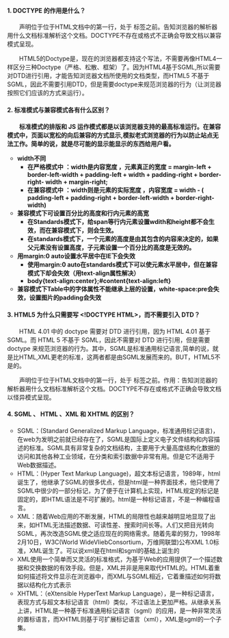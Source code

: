 <h4>1. DOCTYPE 的作用是什么？</h4>

<p style="text-indent: 2em;"><!DOCTYPE>声明位于位于HTML文档中的第一行，处于 <html> 标签之前。告知浏览器的解析器用什么文档标准解析这个文档。DOCTYPE不存在或格式不正确会导致文档以兼容模式呈现。</p>

<p style="text-indent: 2em;">HTML5的Doctype是<!DOCTYPE html>，现在的浏览器都支持这个写法，不需要再像HTML4一样区分三种Doctype（严格、松散、框架）了。因为HTML4基于SGML,所以需要对DTD进行引用，才能告知浏览器文档所使用的文档类型，而HTML5 不基于 SGML，因此不需要引用DTD，但是需要doctype来规范浏览器的行为（让浏览器按照它们应该的方式来运行）。</p>

<h4>2. 标准模式与兼容模式各有什么区别？<h4>

<p style="text-indent: 2em;">标准模式的排版和 JS 运作模式都是以该浏览器支持的最高标准运行。在兼容模式中，页面以宽松的向后兼容的方式显示,模拟老式浏览器的行为以防止站点无法工作。简单的说，就是尽可能的显示能显示的东西给用户看。</p>

<ul style="list-style: circle">
    <li>
        width不同
        <ul style="list-style: square">
            <li>在严格模式中 ：width是内容宽度 ，元素真正的宽度 = margin-left + border-left-width + padding-left + width + padding-right + border-right- width +  margin-right;</li>
            <li>在兼容模式中 ：width则是元素的实际宽度 ，内容宽度 = width - ( padding-left + padding-right + border-left-width + border-right-width)</li>
        </ul>
    </li>
    <li>
        兼容模式下可设置百分比的高度和行内元素的高宽
        <ul style="list-style: square">
            <li>在Standards模式下，给span等行内元素设置wdith和height都不会生效，而在兼容模式下，则会生效。</li>
            <li>在standards模式下，一个元素的高度是由其包含的内容来决定的，如果父元素没有设置高度，子元素设置一个百分比的高度是无效的。</li>
        </ul>
    </li>
    <li>
        用margin:0 auto设置水平居中在IE下会失效
        <ul style="list-style: square">
            <li>使用margin:0 auto在standards模式下可以使元素水平居中，但在兼容模式下却会失效（用text-align属性解决）</li>
            <li>body{text-align:center};#content{text-align:left}</li>
        </ul>
    </li>
    <li>
        兼容模式下Table中的字体属性不能继承上层的设置，white-space:pre会失效，设置图片的padding会失效
    </li>
</ul>

<h4>3. HTML5 为什么只需要写 &lt;!DOCTYPE HTML&gt;，而不需要引入 DTD？</h4>

<p style="text-indent: 2em;">HTML 4.01 中的 doctype 需要对 DTD 进行引用，因为 HTML 4.01 基于 SGML。而 HTML 5 不基于 SGML，因此不需要对 DTD 进行引用，但是需要 doctype 来规范浏览器的行为。其中，SGML是标准通用标记语言,简单的说，就是比HTML,XML更老的标准，这两者都是由SGML发展而来的。BUT，HTML5不是的。</p>

<p style="text-indent: 2em;"><!DOCTYPE>声明位于位于HTML文档中的第一行，处于 <html> 标签之前。作用：告知浏览器的解析器用什么文档标准解析这个文档。DOCTYPE不存在或格式不正确会导致文档以怪异模式呈现。</p>

<h4>4. SGML 、 HTML 、XML 和 XHTML 的区别？</h4>

<ul style="list-style: circle">
    <li>SGML：(Standard Generalized Markup Language，标准通用标记语言)，在web为发明之前就已经存在了，SGML是国际上定义电子文件结构和内容描述的标准。SGML具有非常复杂的文档结构，主要用于大量高度结构化数据的访问和其他各种工业领域，在分类和索引数据中非常有用。但是它不适用于Web数据描述。</li>
    <li>HTML：(Hyper Text Markup Language)，超文本标记语言，1989年，html诞生了，他继承了SGML的很多优点，但是html是一种界面技术，他只使用了SGML中很少的一部分标记，为了便于在计算机上实现，HTML规定的标记是固定的，即HTML语法是不可扩展的。html是一种标记语言，不是一种编程语言。</li>
    <li>XML：随着Web应用的不断发展，HTML的局限性也越来越明显地显现了出来，如HTML无法描述数据、可读性差、搜索时间长等。人们又把目光转向SGML，再次改造SGML使之适应现在的网络需求。随着先辈的努力，1998年2月10日，W3C(World WideⅥiebConsortium，万维网联盟)公布XML 1.0标准，XML诞生了。可以说xml是在html和sgml的基础上诞生的</li>
    <li>XML使用一个简单而又灵活的标准格式，为基于Web的应用提供了一个描述数据和交换数据的有效手段。但是，XML并非是用来取代HTML的。HTML着重如何描述将文件显示在浏览器中，而XML与SGML相近，它着重描述如何将数据以结构化方式表示</li>
    <li>XHTML：（eXtensible HyperText Markup Language），是一种标记语言，表现方式与超文本标记语言（html）类似，不过语法上更加严格。从继承关系上讲，HTML是一种基于标准通用标记语言（sgml）的应用，是一种非常灵活的置标语言，而XHTML则基于可扩展标记语言（xml），XML是sgml的一个子集。</li>
</ul>

